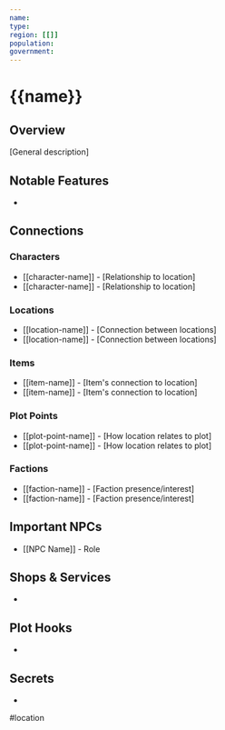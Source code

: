 ```yaml
---
name: 
type: 
region: [[]]
population: 
government: 
---
```


# {{name}}

## Overview
[General description]

## Notable Features
- 

## Connections

### Characters
- [[character-name]] - [Relationship to location]
- [[character-name]] - [Relationship to location]

### Locations
- [[location-name]] - [Connection between locations]
- [[location-name]] - [Connection between locations]

### Items
- [[item-name]] - [Item's connection to location]
- [[item-name]] - [Item's connection to location]

### Plot Points
- [[plot-point-name]] - [How location relates to plot]
- [[plot-point-name]] - [How location relates to plot]

### Factions
- [[faction-name]] - [Faction presence/interest]
- [[faction-name]] - [Faction presence/interest]

## Important NPCs
- [[NPC Name]] - Role

## Shops & Services
- 

## Plot Hooks
- 

## Secrets
- 

#location